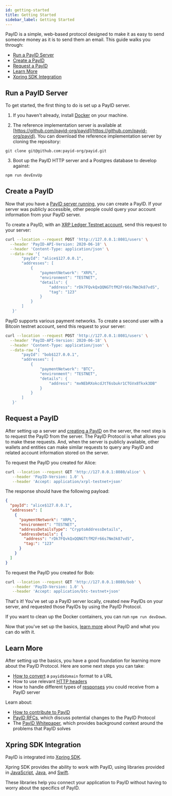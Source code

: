 ```yaml
---
id: getting-started
title: Getting Started
sidebar_label: Getting Started
---
```


PayID is a simple, web-based protocol designed to make it as easy to send someone money as it is to send them an email. This guide walks you through:

- [Run a PayID Server](#run-a-payid-server)
- [Create a PayID](#create-a-payid)
- [Request a PayID](#request-a-payid)
- [Learn More](#learn-more)
- [Xpring SDK Integration](#xpring-sdk-integration)

## Run a PayID Server

To get started, the first thing to do is set up a PayID server.

1. If you haven't already, install [Docker](https://docks.docker.com/get-docker/) on your machine.

2. The reference implementation server is available at [https://github.com/payid-org/payid](https://github.com/payid-org/payid). You can download the reference implementation server by cloning the repository:

```
git clone git@github.com:payid-org/payid.git
```

3. Boot up the PayID HTTP server and a Postgres database to develop against:

```sh
npm run devEnvUp
```

## Create a PayID

Now that you have a [PayID server running](#run-a-payid-server), you can create a PayID. If your server was publicly accessible, other people could query your account information from your PayID server.

To create a PayID, with an [XRP Ledger Testnet account](https://xrpl.org/xrp-testnet-faucet.html), send this request to your server:

```bash
curl --location --request POST 'http://127.0.0.1:8081/users' \
  --header 'PayID-API-Version: 2020-06-18' \
  --header 'Content-Type: application/json' \
  --data-raw '{
       "payId": "alice$127.0.0.1",
       "addresses": [
           {
               "paymentNetwork": "XRPL",
               "environment": "TESTNET",
               "details": {
                   "address": "rDk7FQvkQxQQNGTtfM2Fr66s7Nm3k87vdS",
                   "tag": "123"
               }
           }
       ]
   }'
```

PayID supports various payment networks. To create a second user with a Bitcoin testnet account, send this request to your server:

```bash
curl --location --request POST 'http://127.0.0.1:8081/users' \
  --header 'PayID-API-Version: 2020-06-18' \
  --header 'Content-Type: application/json' \
  --data-raw '{
       "payId": "bob$127.0.0.1",
       "addresses": [
           {
               "paymentNetwork": "BTC",
               "environment": "TESTNET",
               "details": {
                   "address": "mxNEbRXokcdJtT6sbukr1CTGVx8Tkxk3DB"
               }
           }
       ]
   }'
```

## Request a PayID

After setting up a server and [creating a PayID](#create-a-payid) on the server, the next step is to request the PayID from the server. The PayID Protocol is what allows you to make these requests. And, when the server is publicly available, other wallets and entities can make similar requests to query any PayID and related account information stored on the server.

To request the PayID you created for Alice:

```bash
curl --location --request GET 'http://127.0.0.1:8080/alice' \
   --header 'PayID-Version: 1.0' \
   --header 'Accept: application/xrpl-testnet+json'
```

The response should have the following payload:

```json
{
  "payId": "alice$127.0.0.1",
  "addresses": [
    {
      "paymentNetwork": "XRPL",
      "environment": "TESTNET",
      "addressDetailsType": "CryptoAddressDetails",
      "addressDetails": {
        "address": "rDk7FQvkQxQQNGTtfM2Fr66s7Nm3k87vdS",
        "tag:": "123"
      }
    }
  ]
}
```

To request the PayID you created for Bob:

```bash
curl --location --request GET 'http://127.0.0.1:8080/bob' \
   --header 'PayID-Version: 1.0' \
   --header 'Accept: application/btc-testnet+json'
```

That's it! You've set up a PayID server locally, created new PayIDs on your server, and requested those PayIDs by using the PayID Protocol.

If you want to clean up the Docker containers, you can run `npm run devDown`.

Now that you've set up the basics, [learn more](#learn-more) about PayID and what you can do with it.

## Learn More

<!-- TODO:(hbergren) Make this section better once the docs skeleton has been refactored. -->
<!-- Would be great to add links to other sections here. -->

After setting up the basics, you have a good foundation for learning more about the PayID Protocol. Here are some next steps you can take:

- [How to convert](https://github.com/xpring-eng/Xpring-SDK-Demo/blob/master/node/README.md#payid) a `payid$domain` format to a URL
- How to use relevant [HTTP headers](payid-headers)
- How to handle different types of [responses](api-reference) you could receive from a PayID server

Learn about:

- [How to contribute to PayID](https://github.com/payid-org/payid/blob/master/CONTRIBUTING.md)
- [PayID RFCs](https://github.com/payid-org/rfcs), which discuss potential changes to the PayID Protocol
- The [PayID Whitepaper](https://payid.org/whitepaper.pdf), which provides background context around the problems that PayID solves

## Xpring SDK Integration

PayID is integrated into [Xpring SDK](https://github.com/xpring-eng/xpring-sdk).

Xpring SDK provides the ability to work with PayID, using libraries provided in [JavaScript](https://github.com/xpring-eng/xpring-js), [Java](https://github.com/xpring-eng/xpring4j), and [Swift](https://github.com/xpring-eng/xpringkit).

These libraries help you connect your application to PayID without having to worry about the specifics of PayID.
